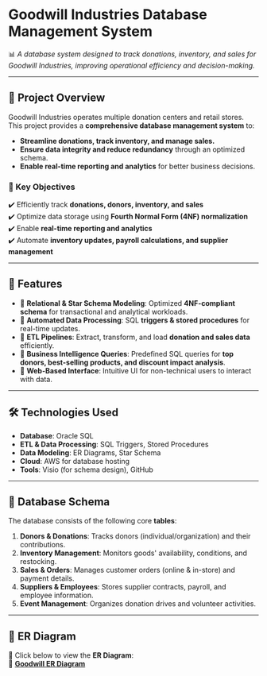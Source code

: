 # **Goodwill Industries Database Management System**  
📊 *A database system designed to track donations, inventory, and sales for Goodwill Industries, improving operational efficiency and decision-making.*

---

## **📌 Project Overview**
Goodwill Industries operates multiple donation centers and retail stores. This project provides a **comprehensive database management system** to:
- **Streamline donations, track inventory, and manage sales.**
- **Ensure data integrity and reduce redundancy** through an optimized schema.
- **Enable real-time reporting and analytics** for better business decisions.

### **🎯 Key Objectives**
✔️ Efficiently track **donations, donors, inventory, and sales**  
✔️ Optimize data storage using **Fourth Normal Form (4NF) normalization**  
✔️ Enable **real-time reporting and analytics**  
✔️ Automate **inventory updates, payroll calculations, and supplier management**  

---

## **🚀 Features**
- 📌 **Relational & Star Schema Modeling**: Optimized **4NF-compliant schema** for transactional and analytical workloads.
- 📌 **Automated Data Processing**: SQL **triggers & stored procedures** for real-time updates.
- 📌 **ETL Pipelines**: Extract, transform, and load **donation and sales data** efficiently.
- 📌 **Business Intelligence Queries**: Predefined SQL queries for **top donors, best-selling products, and discount impact analysis**.
- 📌 **Web-Based Interface**: Intuitive UI for non-technical users to interact with data.

---

## **🛠️ Technologies Used**
- **Database**: Oracle SQL  
- **ETL & Data Processing**: SQL Triggers, Stored Procedures  
- **Data Modeling**: ER Diagrams, Star Schema  
- **Cloud**: AWS for database hosting  
- **Tools**: Visio (for schema design), GitHub  

---

## **📌 Database Schema**
The database consists of the following core **tables**:

1. **Donors & Donations**: Tracks donors (individual/organization) and their contributions.  
2. **Inventory Management**: Monitors goods' availability, conditions, and restocking.  
3. **Sales & Orders**: Manages customer orders (online & in-store) and payment details.  
4. **Suppliers & Employees**: Stores supplier contracts, payroll, and employee information.  
5. **Event Management**: Organizes donation drives and volunteer activities.  

---

## **📌 ER Diagram**
📌 Click below to view the **ER Diagram**:  
📄 [**Goodwill ER Diagram**](./FlashBD_MIS531_Visio.pdf)


